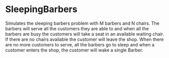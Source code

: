 # SleepingBarbers
Simulates the sleeping barbers problem with M barbers and N chairs. The barbers will serve all the customers they are able to and when all the barbers are busy the customers will take a seat in an available waiting chair. If there are no chairs available the customer will leave the shop. When there are no more customers to serve, all the barbers go to sleep and when a customer enters the shop, the customer will wake a single Barber.
